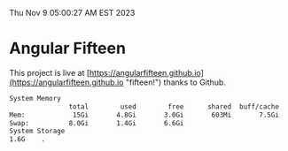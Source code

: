 Thu Nov  9 05:00:27 AM EST 2023

# Angular Fifteen


This project is live at [https://angularfifteen.github.io](https://angularfifteen.github.io "fifteen!") thanks to Github.

```bash
System Memory
               total        used        free      shared  buff/cache   available
Mem:            15Gi       4.8Gi       3.0Gi       603Mi       7.5Gi       9.6Gi
Swap:          8.0Gi       1.4Gi       6.6Gi
System Storage
1.6G	.
```
